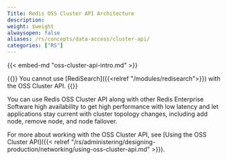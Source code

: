 ```yaml
---
Title: Redis OSS Cluster API Architecture
description:
weight: $weight
alwaysopen: false
aliases: /rs/concepts/data-access/cluster-api/
categories: ["RS"]
---
```

{{< embed-md "oss-cluster-api-intro.md"  >}}

{{<note>}}
You cannot use [RediSearch]({{<relref "/modules/redisearch">}}) with the OSS Cluster API.
{{</note>}}

You can use Redis OSS Cluster API along with other Redis Enterprise Software high availability
to get high performance with low latency
and let applications stay current with cluster topology changes, including add node, remove node, and node failover.

For more about working with the OSS Cluster API, see [Using the OSS Cluster API]({{< relref "/rs/administering/designing-production/networking/using-oss-cluster-api.md" >}}).
